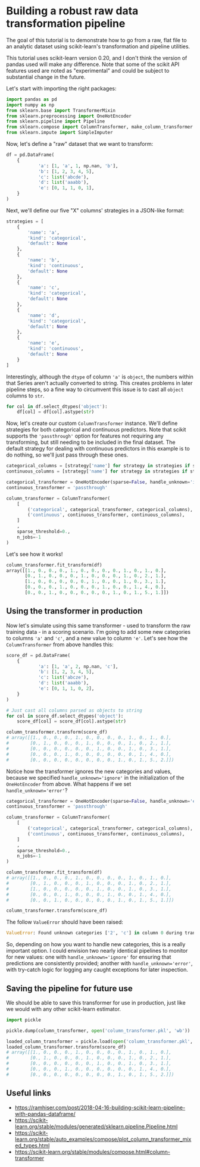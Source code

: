 # Building a robust raw data transformation pipeline

The goal of this tutorial is to demonstrate how to go from a raw, flat file to an analytic dataset using scikit-learn's transformation and pipeline utilities.

This tutorial uses scikit-learn version 0.20, and I don't think the version of pandas used will make any difference. Note that some of the scikit API features used are noted as "experimental" and could be subject to substantial change in the future.

Let's start with importing the right packages:

```python
import pandas as pd
import numpy as np
from sklearn.base import TransformerMixin
from sklearn.preprocessing import OneHotEncoder
from sklearn.pipeline import Pipeline
from sklearn.compose import ColumnTransformer, make_column_transformer
from sklearn.impute import SimpleImputer
```

Now, let's define a "raw" dataset that we want to transform:

```python
df = pd.DataFrame(
    {
            'a': [1, 'a', 1, np.nan, 'b'],
            'b': [1, 2, 3, 4, 5],
            'c': list('abcde'),
            'd': list('aaabb'),
            'e': [0, 1, 1, 0, 1],
    }
)
```

Next, we'll define our five "X" columns' strategies in a JSON-like format:

```python
strategies = [
	{
		'name': 'a',
		'kind': 'categorical',
		'default': None
	},
	{
		'name': 'b',
		'kind': 'continuous',
		'default': None
	},
	{
		'name': 'c',
		'kind': 'categorical',
		'default': None
	},
	{
		'name': 'd',
		'kind': 'categorical',
		'default': None
	},
	{
		'name': 'e',
		'kind': 'continuous',
		'default': None
	}
]
```

Interestingly, although the `dtype` of column `'a'` is `object`, the numbers within that Series aren't actually converted to string. This creates problems in later pipeline steps, so a fine way to circumvent this issue is to cast all `object` columns to `str`.

```python
for col in df.select_dtypes('object'):
	df[col] = df[col].astype(str)
```

Now, let's create our custom `ColumnTransformer` instance. We'll define strategies for both categorical and continuous predictors. Note that scikit supports the `'passthrough'` option for features not requiring any transforming, but still needing to be included in the final dataset. The default strategy for dealing with continuous predictors in this example is to do nothing, so we'll just pass through these ones.

```python
categorical_columns = [strategy['name'] for strategy in strategies if strategy['kind'] == 'categorical']
continuous_columns = [strategy['name'] for strategy in strategies if strategy['kind'] == 'continuous']

categorical_transformer = OneHotEncoder(sparse=False, handle_unknown='ignore')
continuous_transformer = 'passthrough'

column_transformer = ColumnTransformer(
	[
		('categorical', categorical_transformer, categorical_columns),
		('continuous', continuous_transformer, continuous_columns),
	]
	,
	sparse_threshold=0.,
	n_jobs=-1
)
```

Let's see how it works!

```python
column_transformer.fit_transform(df)
array([[1., 0., 0., 0., 1., 0., 0., 0., 0., 1., 0., 1., 0.],
       [0., 1., 0., 0., 0., 1., 0., 0., 0., 1., 0., 2., 1.],
       [1., 0., 0., 0., 0., 0., 1., 0., 0., 1., 0., 3., 1.],
       [0., 0., 0., 1., 0., 0., 0., 1., 0., 0., 1., 4., 0.],
       [0., 0., 1., 0., 0., 0., 0., 0., 1., 0., 1., 5., 1.]])
```

## Using the transformer in production

Now let's simulate using this same transformer - used to transform the raw training data - in a scoring scenario. I'm going to add some new categories to columns `'a'` and `'c'`, and a new value to column `'e'`. Let's see how the `ColumnTransformer` from above handles this:

```python
score_df = pd.DataFrame(
    {
            'a': [1, 'a', 2, np.nan, 'c'],
            'b': [1, 2, 3, 4, 5],
            'c': list('abcze'),
            'd': list('aaabb'),
            'e': [0, 1, 1, 0, 2],
    }
)

# Just cast all columns parsed as objects to string
for col in score_df.select_dtypes('object'):
	score_df[col] = score_df[col].astype(str)

column_transformer.transform(score_df)
# array([[1., 0., 0., 0., 1., 0., 0., 0., 0., 1., 0., 1., 0.],
#        [0., 1., 0., 0., 0., 1., 0., 0., 0., 1., 0., 2., 1.],
#        [0., 0., 0., 0., 0., 0., 1., 0., 0., 1., 0., 3., 1.],
#        [0., 0., 0., 1., 0., 0., 0., 0., 0., 0., 1., 4., 0.],
#        [0., 0., 0., 0., 0., 0., 0., 0., 1., 0., 1., 5., 2.]])
```

Notice how the transformer ignores the new categories and values, because we specified `handle_unknown='ignore'` in the initialization of the `OneHotEncoder` from above. What happens if we set `handle_unknown='error'`?

```python
categorical_transformer = OneHotEncoder(sparse=False, handle_unknown='error')
continuous_transformer = 'passthrough'

column_transformer = ColumnTransformer(
	[
		('categorical', categorical_transformer, categorical_columns),
		('continuous', continuous_transformer, continuous_columns),
	]
	,
	sparse_threshold=0.,
	n_jobs=-1
)

column_transformer.fit_transform(df)
# array([[1., 0., 0., 0., 1., 0., 0., 0., 0., 1., 0., 1., 0.],
#        [0., 1., 0., 0., 0., 1., 0., 0., 0., 1., 0., 2., 1.],
#        [1., 0., 0., 0., 0., 0., 1., 0., 0., 1., 0., 3., 1.],
#        [0., 0., 0., 1., 0., 0., 0., 1., 0., 0., 1., 4., 0.],
#        [0., 0., 1., 0., 0., 0., 0., 0., 1., 0., 1., 5., 1.]])

column_transformer.transform(score_df)
```

The follow `ValueError` should have been raised:

```python
ValueError: Found unknown categories ['2', 'c'] in column 0 during transform
```

So, depending on how you want to handle new categories, this is a really important option. I could envision two nearly identical pipelines to monitor for new values: one with `handle_unknown='ignore'` for ensuring that predictions are consistently provided; another with `handle_unknown='error'`, with try-catch logic for logging any caught exceptions for later inspection.

## Saving the pipeline for future use

We should be able to save this transformer for use in production, just like we would with any other scikit-learn estimator.

```python
import pickle

pickle.dump(column_transformer, open('column_transformer.pkl', 'wb'))

loaded_column_transformer = pickle.load(open('column_transformer.pkl', 'rb'))
loaded_column_transformer.transform(score_df)
# array([[1., 0., 0., 0., 1., 0., 0., 0., 0., 1., 0., 1., 0.],
#        [0., 1., 0., 0., 0., 1., 0., 0., 0., 1., 0., 2., 1.],
#        [0., 0., 0., 0., 0., 0., 1., 0., 0., 1., 0., 3., 1.],
#        [0., 0., 0., 1., 0., 0., 0., 0., 0., 0., 1., 4., 0.],
#        [0., 0., 0., 0., 0., 0., 0., 0., 1., 0., 1., 5., 2.]])
```

## Useful links

* https://ramhiser.com/post/2018-04-16-building-scikit-learn-pipeline-with-pandas-dataframe/
* https://scikit-learn.org/stable/modules/generated/sklearn.pipeline.Pipeline.html
* https://scikit-learn.org/stable/auto_examples/compose/plot_column_transformer_mixed_types.html
* https://scikit-learn.org/stable/modules/compose.html#column-transformer
